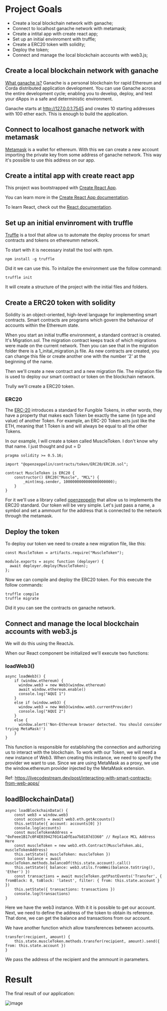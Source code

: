 # Project Goals
- Create a local blockchain network with ganache;
- Connect to localhost ganache network with metamask;
- Create a intital app with create react app;
- Set up an initial envinroment with truffle;
- Create a ERC20 token with solidity;
- Deploy the token;
- Connect and manage the local blockchain accounts with web3.js;

## Create a local blockchain network with ganache

[What ganache is?](https://www.trufflesuite.com/docs/ganache/overview)
Ganache is a personal blockchain for rapid Ethereum and Corda distributed application development. You can use Ganache across the entire development cycle; enabling you to develop, deploy, and test your dApps in a safe and deterministic environment. 

Ganache starts at http://127.0.0.1:7545 and creates 10 starting addresses with 100 ether each.
This is enough to build the application.

## Connect to localhost ganache network with metamask

[Metamask](https://metamask.io/) is a wallet for ethereum. 
With this we can create a new account importing the private key from some address of ganache network.
This way it's possible to use this address on our app.

## Create a intital app with create react app

This project was bootstrapped with [Create React App](https://github.com/facebook/create-react-app).

You can learn more in the [Create React App documentation](https://facebook.github.io/create-react-app/docs/getting-started).

To learn React, check out the [React documentation](https://reactjs.org/).


## Set up an initial envinroment with truffle

[Truffle](https://www.trufflesuite.com/) is a tool that allow us to automate the deploy process for smart contracts and tokens on ethereumm network.

To start with it is necessary install the tool with npm.
```
npm install -g truffle
```

Did it we can use this. To initalize the environment use the follow command:
```
truffle init
```
It will create a structure of the project with the initial files and folders.


## Create a ERC20 token with solidity
Solidity is an object-oriented, high-level language for implementing smart contracts. 
Smart contracts are programs which govern the behaviour of accounts within the Ethereum state.

When you start an initial truffle environment, a standard contract is created. It's Migration.sol.
The migration contract keeps track of which migrations were made on the current network.
Then you can see that in the migration folder there is a 1_inital_migration.js file. As new contracts are
created, you can change this file or create another one with the number '2' at the beginning of the name.

Then we'll create a new contract and a new migration file. The migration file is used to deploy our smart contract
or token on the blockchain network.

Trully we'll create a ERC20 token. 

### ERC20
The [ERC-20](https://ethereum.org/en/developers/docs/standards/tokens/erc-20/) introduces a standard for Fungible Tokens, in other words, they have a property that makes each Token be exactly the same (in type and value) of another Token. For example, an ERC-20 Token acts just like the ETH, meaning that 1 Token is and will always be equal to all the other Tokens.

In our example, I will create a token called MuscleToken. I don't know why that name. I just thought and put = D

```
pragma solidity >= 0.5.16;

import "@openzeppelin/contracts/token/ERC20/ERC20.sol";

contract MuscleToken is ERC20 {
    constructor() ERC20("Muscle", "MCL") {
        _mint(msg.sender, 1000000000000000000000);
    }
}
```

For it we'll use a library called [openzeppelin](https://www.npmjs.com/package/@openzeppelin/contracts) that allow us to implements the ERC20 standard.
Our token will be very simple. Let's just pass a name, a symbol and set a ammount for the address
that is connected to the network through the metamask.

## Deploy the token
To deploy our token we need to create a new migration file, like this:
```
const MuscleToken = artifacts.require("MuscleToken");

module.exports = async function (deployer) {
  await deployer.deploy(MuscleToken);  
};
```
Now we can compile and deploy the ERC20 token. For this execute the follow commands:
```
truffle compile
truffle migrate
```

Did it you can see the contracts on ganache network.

## Connect and manage the local blockchain accounts with web3.js
We will do this using the ReactJs.

When our React component be initialized we'll execute two functions:

### loadWeb3() 

```
async loadWeb3() {
    if (window.ethereum) {
      window.web3 = new Web3(window.ethereum)
      await window.ethereum.enable()
      console.log("AQUI 1")
    }
    else if (window.web3) {
      window.web3 = new Web3(window.web3.currentProvider)
      console.log("AQUI 2")
    }
    else {
      window.alert('Non-Ethereum browser detected. You should consider trying MetaMask!')
    }
}
```

This function is responsible for establishing the connection and authorizing us to interact with the blockchain.
To work with our Token, we will need a new instance of Web3. When creating this instance, we need to specify the provider we want to use. Since we are using MetaMask as a proxy, we use the window.ethereum provider injected by the MetaMask extension.

Ref: https://livecodestream.dev/post/interacting-with-smart-contracts-from-web-apps/

## loadBlockchainData()

```
async loadBlockchainData() {
    const web3 = window.web3
    const accounts = await web3.eth.getAccounts()
    this.setState({ account: accounts[0] })
    console.log(accounts)
    const muscleTokenAddress = "0xFeee1B17c0F4E0394270141aDfEaa7b8187d3360" // Replace MCL Address Here
    const muscleToken = new web3.eth.Contract(MuscleToken.abi, muscleTokenAddress)
    this.setState({ muscleToken: muscleToken })
    const balance = await muscleToken.methods.balanceOf(this.state.account).call()
    this.setState({ balance: web3.utils.fromWei(balance.toString(), 'Ether') })
    const transactions = await muscleToken.getPastEvents('Transfer', { fromBlock: 0, toBlock: 'latest', filter: { from: this.state.account } })
    this.setState({ transactions: transactions })
    console.log(transactions)
}
```

Here we have the web3 instance. With it it is possible to get our account.
Next, we need to define the address of the token to obtain its reference.
That done, we can get the balance and transactions from our account.

We have another function which allow transferences between accounts.

```
transfer(recipient, amount) {
    this.state.muscleToken.methods.transfer(recipient, amount).send({ from: this.state.account })
}
```
We pass the address of the recipient and the ammount in parameters.

# Result

The final result of our application:

![image](https://user-images.githubusercontent.com/73957838/114333162-0af3b500-9b1e-11eb-8c02-88d64dcf3d9a.png)
